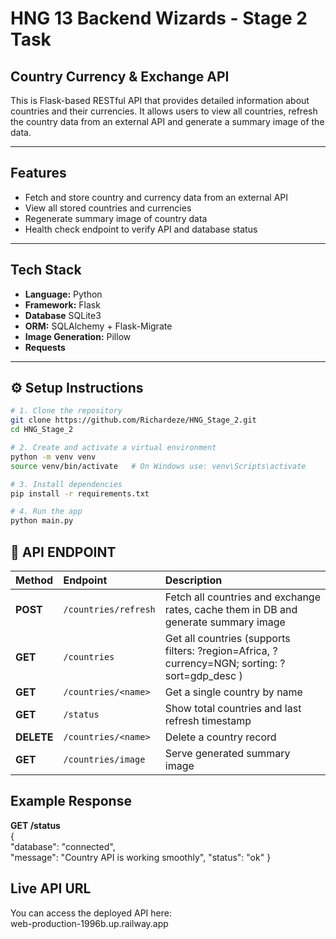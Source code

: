 # HNG 13 Backend Wizards - Stage 2 Task  
## Country Currency & Exchange API
This is Flask-based RESTful API that provides detailed information about countries and their currencies.
It allows users to view all countries, refresh the country data from an external API and generate a summary image of the 
data.

___
## Features
- Fetch and store country and currency data from an external API  
- View all stored countries and currencies
- Regenerate summary image of country data
- Health check endpoint to verify API and database status  
___
## Tech Stack
- **Language:** Python
- **Framework:** Flask
- **Database** SQLite3
- **ORM:** SQLAlchemy + Flask-Migrate 
- **Image Generation:** Pillow
- **Requests**
___
## ⚙️ Setup Instructions
```bash
# 1. Clone the repository
git clone https://github.com/Richardeze/HNG_Stage_2.git
cd HNG_Stage_2

# 2. Create and activate a virtual environment
python -m venv venv
source venv/bin/activate   # On Windows use: venv\Scripts\activate

# 3. Install dependencies
pip install -r requirements.txt

# 4. Run the app
python main.py
```
## 🔗 API ENDPOINT
| Method     | Endpoint             | Description                                                                                   |
|:-----------|:---------------------|:----------------------------------------------------------------------------------------------|
| **POST**   | `/countries/refresh` | Fetch all countries and exchange rates, cache them in DB and generate summary image           |
| **GET**    | `/countries`         | Get all countries (supports filters: ?region=Africa, ?currency=NGN; sorting: ?sort=gdp_desc ) |
| **GET**    | `/countries/<name>`  | Get a single country by name                                                                  |
| **GET**    | `/status`            | Show total countries and last refresh timestamp                                               |
| **DELETE** | `/countries/<name>`  | Delete a country record                                                                       |
| **GET**    | `/countries/image`   | Serve generated summary image                                                                 |

## Example Response
**GET /status**  
{  
  "database": "connected",  
  "message": "Country API is working smoothly",
  "status": "ok"
}

## Live API URL
You can access the deployed API here:  
web-production-1996b.up.railway.app


